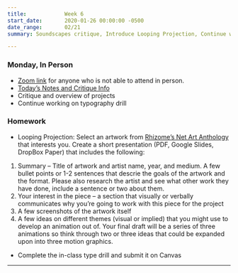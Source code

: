 ```yaml
---
title:            Week 6
start_date:       2020-01-26 00:00:00 -0500
date_range:       02/21
summary: Soundscapes critique, Introduce Looping Projection, Continue work on type drill

---
```


### Monday, In Person

- [Zoom link](https://zoom.us/j/7047994536?pwd=RThBZ0oyWHd5M2RZcmFNQUVwUFJHUT09) for anyone who is not able to attend in person.
- [Today&rsquo;s Notes and Critique Info](https://paper.dropbox.com/doc/Penn-Graphic-Design-Week-6-Soundscapes-Critique--BcVITNnf5Bklt2uksOd1nsBVAQ-l5hE5W4MWmsyf7n3bZxLW)
- Critique and overview of projects
- Continue working on typography drill

### Homework
- Looping Projection: Select an artwork from [Rhizome&rsquo;s Net Art Anthology](https://anthology.rhizome.org/) that interests you. Create a short presentation (PDF, Google Slides, DropBox Paper) that includes the following:

1. Summary – Title of artwork and artist name, year, and medium. A few bullet points or 1-2 sentences that descrie the goals of the artwork and the format. Please also research the artist and see what other work they have done, include a sentence or two about them.
2. Your interest in the piece – a section that visually or verbally communicates why you&rsquo;re going to work with this piece for the project
3. A few screenshots of the artwork itself
4. A few ideas on different themes (visual or implied) that you might use to develop an animation out of. Your final draft will be a series of three animations so think through two or three ideas that could be expanded upon into three motion graphics.
- Complete the in-class type drill and submit it on Canvas

---

